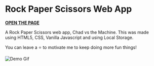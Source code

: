 # Rock Paper Scissors Web App

__[OPEN THE PAGE](https://1063551.github.io/Rock-Paper-Scissors/)__

A Rock Paper Scissors web app, Chad vs the Machine.
This was made using HTML5, CSS, Vanilla Javascript and using Local Storage.

You can leave a ⭐️ to motivate me to keep doing more fun things!

![Demo Gif](demo/RPSGif.gif)
